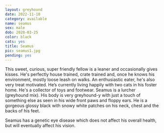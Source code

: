 ```yaml
---
layout: greyhound
date: 2022-11-10
category: available
name: seamus
sex: male
dob: 2020-03-25
color: black
cats: yes
title: Seamus
pic: seamus1.jpg
pending: yes
---
```

This sweet, curious, super friendly fellow is a leaner and occasionally gives kisses. He's perfectly house trained, crate trained and, once he knows his environment, mostly loose leash on walks. An enthusiastic eater, he's also very treat motivated. He’s currently living happily with two cats in his foster home. He's a collector of toys and footwear. Seamus is a lurcher (greyhound mix). His body is very greyhound-y with just a touch of something else as seen in his wide front paws and floppy ears. He is a gorgeous glossy black with snowy white patches on his neck, chest and the backs of his feet. 

Seamus has a genetic eye disease which does not affect his overall health, but will eventually affect his vision.  
